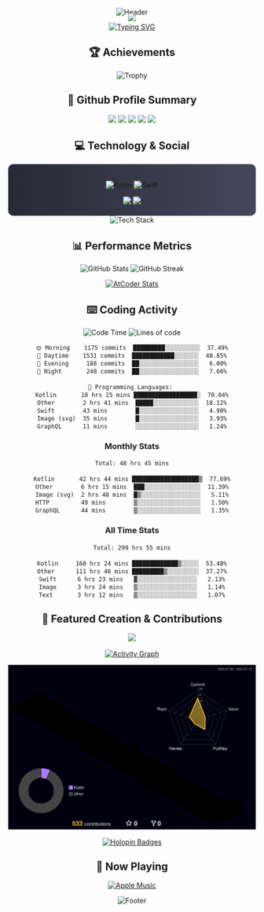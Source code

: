 <div align="center">
  
![Header](https://capsule-render.vercel.app/api?type=waving&color=gradient&customColorList=12&height=300&section=header&text=Welcome%20to%20Batapii's%20Universe&fontSize=50&animation=fadeIn&fontAlignY=40&desc=Android%20Developer%20|%20Kotlin%20Expert%20|%20Innovation%20Enthusiast&descAlignY=55)

<div style="margin-top: -20px;">
  <img src="https://readme-typing-svg.herokuapp.com/?lines=Crafting+Android+Experiences;Building+Tomorrow's+Apps+Today;Always+Learning,+Always+Growing&font=Fira%20Code&center=true&width=440&height=45&color=f75c7e&vCenter=true&size=22&pause=1000">
</div>

<a href="https://git.io/typing-svg">
  <img src="https://readme-typing-svg.demolab.com?font=Fira+Code&weight=600&size=28&duration=4000&pause=1000&center=true&vCenter=true&width=800&lines=Hey+there!+I'm+Batapii+%F0%9F%91%8B;Android+Developer+from+Japan+%F0%9F%87%AF%F0%9F%87%B5" alt="Typing SVG" />
</a>

## 🏆 Achievements

![Trophy](https://github-profile-trophy.vercel.app/?username=batapii&theme=onestar&no-frame=true&no-bg=true&column=8&rank=SSS,SS,S,AAA,AA,A,B,C&margin-w=10&margin-h=10)

## 🎯 Github Profile Summary

<img src="http://github-profile-summary-cards.vercel.app/api/cards/profile-details?username=batapii&theme=radical" />
<img src="http://github-profile-summary-cards.vercel.app/api/cards/repos-per-language?username=batapii&theme=radical" />
<img src="http://github-profile-summary-cards.vercel.app/api/cards/most-commit-language?username=batapii&theme=radical" />
<img src="http://github-profile-summary-cards.vercel.app/api/cards/stats?username=batapii&theme=radical" />
<img src="http://github-profile-summary-cards.vercel.app/api/cards/productive-time?username=batapii&theme=radical" />

## 💻 Technology & Social

<div align="center" style="background: linear-gradient(to right, #282A36, #44475A); padding: 20px; border-radius: 10px;">

![Kotlin](https://img.shields.io/badge/Kotlin-98.3%25-0095D5?style=for-the-badge&logo=kotlin&logoColor=white&labelColor=282A36)
![Swift](https://img.shields.io/badge/Swift-1.7%25-FA7343?style=for-the-badge&logo=swift&logoColor=white&labelColor=282A36)

<div style="margin-top: 15px">
<a href="https://github.com/batapii"><img src="https://img.shields.io/github/followers/batapii?style=for-the-badge&logo=github&label=Follow&color=ff6e96&labelColor=282A36"/></a>
<a href="https://twitter.com/batapii3939"><img src="https://img.shields.io/twitter/follow/batapii?style=for-the-badge&logo=twitter&color=1DA1F2&labelColor=282A36&label=Follow"/></a>
</div>

</div>

<div align="center">
<img src="https://github-readme-tech-stack.vercel.app/api/cards?title=Tech+Stack&align=center&titleAlign=center&fontSize=20&lineHeight=10&lineCount=4&theme=github_dark&width=800&bg=%230D1117&badge=%23161B22&border=%2321262D&titleColor=%2358A6FF&line1=android%2Candroid%2C00ff00%3Bkotlin%2Ckotlin%2C0095D5%3Bswift%2Cswift%2CFA7343%3B&line2=git%2Cgit%2CF05032%3Bfirebase%2Cfirebase%2CFFCA28%3Bgithub%2Cgithub%2C181717%3B&line3=gitkraken%2Cgitkraken%2C179287%3Btypescript%2Ctypescript%2C3178C6%3Bgraphql%2Cgraphql%2CE10098%3B&line4=supabase%2Csupabase%2C3FCF8E%3Bpostman%2Cpostman%2CFF6C37%3B" alt="Tech Stack" />
</div>

## 📊 Performance Metrics

<div align="center">

![GitHub Stats](https://github-readme-stats.vercel.app/api?username=batapii&show_icons=true&theme=radical&hide_border=true&bg_color=0D1117)
![GitHub Streak](https://github-readme-streak-stats.herokuapp.com/?user=batapii&theme=radical&hide_border=true&background=0D1117)

[![AtCoder Stats](https://atcoder-readme-stats.vercel.app/stats/batapii3939?theme=dark&show_history=5&width=495)](https://github.com/iwbc-mzk/atcoder-readme-stats)

</div>

## ⌨️ Coding Activity

![Code Time](http://img.shields.io/badge/Code%20Time-299%20hrs%2055%20mins-blue)
![Lines of code](https://img.shields.io/badge/From%20Hello%20World%20I%27ve%20Written-252.3%20thousand%20lines%20of%20code-blue)

```text
🌞 Morning    1175 commits  █████████░░░░░░░░░░  37.49%
🌆 Daytime    1531 commits  ████████████░░░░░░░  48.85%
🌃 Evening     188 commits  ██░░░░░░░░░░░░░░░░░   6.00%
🌙 Night       240 commits  ██░░░░░░░░░░░░░░░░░   7.66%

💬 Programming Languages: 
Kotlin       10 hrs 25 mins ██████████████████░  70.04%
Other        2 hrs 41 mins  █████░░░░░░░░░░░░░  18.12%
Swift        43 mins        █░░░░░░░░░░░░░░░░░   4.90%
Image (svg)  35 mins        █░░░░░░░░░░░░░░░░░   3.93%
GraphQL      11 mins        ░░░░░░░░░░░░░░░░░░   1.24%
```

### Monthly Stats
```text
Total: 48 hrs 45 mins

Kotlin       42 hrs 44 mins ███████████████████▒  77.69%
Other        6 hrs 15 mins  ███░░░░░░░░░░░░░░░░  11.39%
Image (svg)  2 hrs 48 mins  █▒░░░░░░░░░░░░░░░░░   5.11%
HTTP         49 mins        ▒░░░░░░░░░░░░░░░░░░   1.50%
GraphQL      44 mins        ▒░░░░░░░░░░░░░░░░░░   1.35%
```

### All Time Stats
```text
Total: 299 hrs 55 mins

Kotlin     160 hrs 24 mins █████████████▒░░░░░  53.48%
Other      111 hrs 46 mins █████████▒░░░░░░░░░  37.27%
Swift      6 hrs 23 mins   ▓░░░░░░░░░░░░░░░░░   2.13%
Image      3 hrs 24 mins   ▒░░░░░░░░░░░░░░░░░   1.14%
Text       3 hrs 12 mins   ▒░░░░░░░░░░░░░░░░░   1.07%
```

## 🌟 Featured Creation & Contributions

<div align="center">
  <a href="https://github.com/batapii/ToDoSNS">
    <img src="https://github-readme-stats.vercel.app/api/pin/?username=batapii&repo=ToDoSNS&theme=radical&hide_border=true&bg_color=0D1117" />
  </a>

[![Activity Graph](https://github-readme-activity-graph.vercel.app/graph?username=batapii&custom_title=Contribution%20Graph&hide_border=true&theme=radical&bg_color=0D1117)](https://github.com/ashutosh00710/github-readme-activity-graph)

![3D Contrib](./profile-3d-contrib/profile-night-rainbow.svg)

[![Holopin Badges](https://holopin.me/batapii)](https://holopin.io/@batapii)

</div>

## 🎵 Now Playing

<div align="center">
  
[![Apple Music](https://music-profile.rayriffy.com/theme/dark.svg?uid=001005.6598667d2ffd4a10a4f429edd0ba24c4.1156)](https://github.com/rayriffy/apple-music-github-profile)

</div>

![Footer](https://capsule-render.vercel.app/api?type=waving&color=gradient&customColorList=12&height=100&section=footer)

</div>
